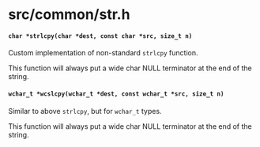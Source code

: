 # src/common/str.h

#### `char *strlcpy(char *dest, const char *src, size_t n)`
Custom implementation of non-standard `strlcpy` function.

This function will always put a wide char NULL terminator at the end of the string.

#### `wchar_t *wcslcpy(wchar_t *dest, const wchar_t *src, size_t n)`
Similar to above `strlcpy`, but for `wchar_t` types.

This function will always put a wide char NULL terminator at the end of the string.

